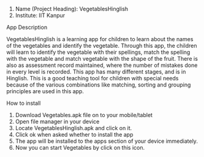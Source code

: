 1. Name (Project Heading): VegetablesHinglish
2. Institute: IIT Kanpur

App Description

VegetablesHinglish is a learning app for children to learn about the names of the vegetables and identify the vegetable. Through this app, the children will learn to identify the vegetable with their spellings, match the spelling with the vegetable and match vegetable with the shape of the fruit. There is also as assessment record maintained, where the number of mistakes done in every level is recorded. This app has many different stages, and is in Hinglish. This is a good teaching tool for children with special needs because of the various combinations like matching, sorting and grouping principles are used in this app.

How to install

1. Download Vegetables.apk file on to your mobile/tablet
2. Open file manager in your device
3. Locate VegetablesHinglish.apk and click on it.
4. Click ok when asked whether to install the app
5. The app will be installed to the apps section of your device immediately.
6. Now you can start Vegetables by click on this icon.
